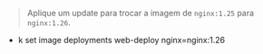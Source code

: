 > Aplique um update para trocar a imagem de `nginx:1.25` para `nginx:1.26`.
- k set image deployments web-deploy nginx=nginx:1.26